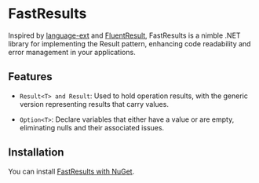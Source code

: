 # FastResults
Inspired by [language-ext](https://github.com/louthy/language-ext) and [FluentResult](https://github.com/altmann/FluentResults), FastResults is a nimble .NET library for implementing the Result pattern, enhancing code readability and error management in your applications.

## Features
- ```Result<T> and Result```: Used to hold operation results, with the generic version representing results that carry values.
    
- ```Option<T>```: Declare variables that either have a value or are empty, eliminating nulls and their associated issues.

## Installation
You can install [FastResults with NuGet](https://www.nuget.org/packages/FastResults/).
